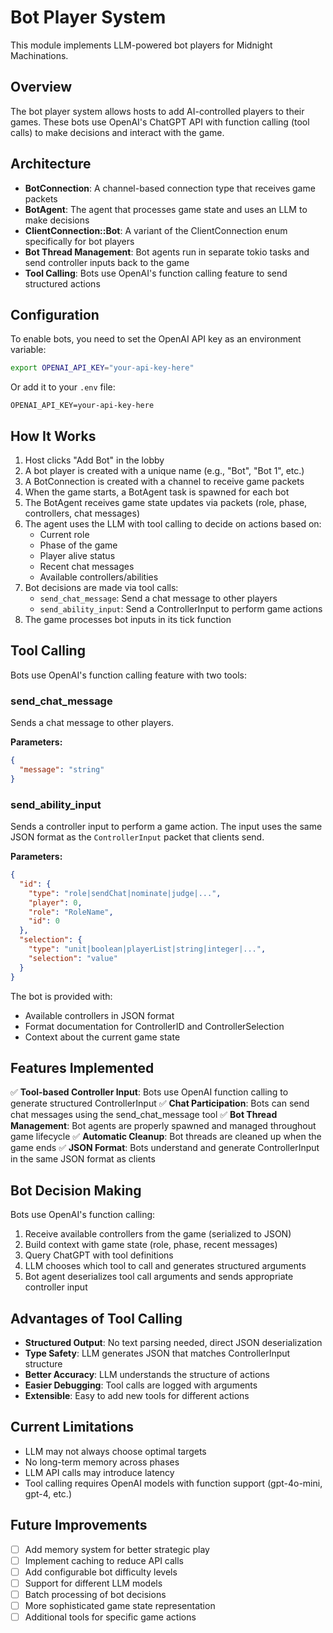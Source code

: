 # Bot Player System

This module implements LLM-powered bot players for Midnight Machinations.

## Overview

The bot player system allows hosts to add AI-controlled players to their games. These bots use OpenAI's ChatGPT API with function calling (tool calls) to make decisions and interact with the game.

## Architecture

- **BotConnection**: A channel-based connection type that receives game packets
- **BotAgent**: The agent that processes game state and uses an LLM to make decisions
- **ClientConnection::Bot**: A variant of the ClientConnection enum specifically for bot players
- **Bot Thread Management**: Bot agents run in separate tokio tasks and send controller inputs back to the game
- **Tool Calling**: Bots use OpenAI's function calling feature to send structured actions

## Configuration

To enable bots, you need to set the OpenAI API key as an environment variable:

```bash
export OPENAI_API_KEY="your-api-key-here"
```

Or add it to your `.env` file:

```
OPENAI_API_KEY=your-api-key-here
```

## How It Works

1. Host clicks "Add Bot" in the lobby
2. A bot player is created with a unique name (e.g., "Bot", "Bot 1", etc.)
3. A BotConnection is created with a channel to receive game packets
4. When the game starts, a BotAgent task is spawned for each bot
5. The BotAgent receives game state updates via packets (role, phase, controllers, chat messages)
6. The agent uses the LLM with tool calling to decide on actions based on:
   - Current role
   - Phase of the game
   - Player alive status
   - Recent chat messages
   - Available controllers/abilities
7. Bot decisions are made via tool calls:
   - `send_chat_message`: Send a chat message to other players
   - `send_ability_input`: Send a ControllerInput to perform game actions
8. The game processes bot inputs in its tick function

## Tool Calling

Bots use OpenAI's function calling feature with two tools:

### send_chat_message
Sends a chat message to other players.

**Parameters:**
```json
{
  "message": "string"
}
```

### send_ability_input
Sends a controller input to perform a game action. The input uses the same JSON format as the `ControllerInput` packet that clients send.

**Parameters:**
```json
{
  "id": {
    "type": "role|sendChat|nominate|judge|...",
    "player": 0,
    "role": "RoleName",
    "id": 0
  },
  "selection": {
    "type": "unit|boolean|playerList|string|integer|...",
    "selection": "value"
  }
}
```

The bot is provided with:
- Available controllers in JSON format
- Format documentation for ControllerID and ControllerSelection
- Context about the current game state

## Features Implemented

✅ **Tool-based Controller Input**: Bots use OpenAI function calling to generate structured ControllerInput
✅ **Chat Participation**: Bots can send chat messages using the send_chat_message tool
✅ **Bot Thread Management**: Bot agents are properly spawned and managed throughout game lifecycle
✅ **Automatic Cleanup**: Bot threads are cleaned up when the game ends
✅ **JSON Format**: Bots understand and generate ControllerInput in the same JSON format as clients

## Bot Decision Making

Bots use OpenAI's function calling:
1. Receive available controllers from the game (serialized to JSON)
2. Build context with game state (role, phase, recent messages)
3. Query ChatGPT with tool definitions
4. LLM chooses which tool to call and generates structured arguments
5. Bot agent deserializes tool call arguments and sends appropriate controller input

## Advantages of Tool Calling

- **Structured Output**: No text parsing needed, direct JSON deserialization
- **Type Safety**: LLM generates JSON that matches ControllerInput structure
- **Better Accuracy**: LLM understands the structure of actions
- **Easier Debugging**: Tool calls are logged with arguments
- **Extensible**: Easy to add new tools for different actions

## Current Limitations

- LLM may not always choose optimal targets
- No long-term memory across phases
- LLM API calls may introduce latency
- Tool calling requires OpenAI models with function support (gpt-4o-mini, gpt-4, etc.)

## Future Improvements

- [ ] Add memory system for better strategic play
- [ ] Implement caching to reduce API calls
- [ ] Add configurable bot difficulty levels
- [ ] Support for different LLM models
- [ ] Batch processing of bot decisions
- [ ] More sophisticated game state representation
- [ ] Additional tools for specific game actions

